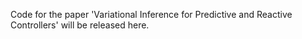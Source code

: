 Code for the paper 'Variational  Inference  for  Predictive  and  Reactive  Controllers' will be released here. 
